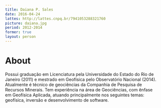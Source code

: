 ```yaml
---
title: Daiana P. Sales
date: 2016-04-24
lattes: http://lattes.cnpq.br/7941053288321760
picture: daiana.jpg
period: 2012-2014
former: true
layout: person
---
```


# About

Possui graduação em Licenciatura pela Universidade do Estado do Rio de Janeiro
(2011) e mestrado em Geofísica pelo Observatório Nacional (2014). Atualmente é
técnico de geociências da Companhia de Pesquisa de Recursos Minerais. Tem
experiência na área de Geociências, com ênfase em Geofísica Aplicada, atuando
principalmente nos seguintes temas: geofísica, inversão e desenvolvimento de
software.
